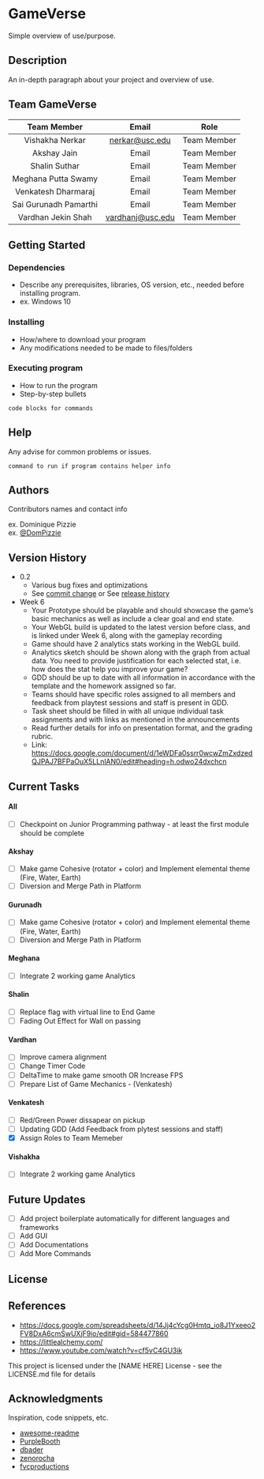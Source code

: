 # GameVerse

Simple overview of use/purpose.

## Description

An in-depth paragraph about your project and overview of use.

## Team GameVerse

| Team Member   | Email       | Role          |
| :-------------: | :-------------: | :-------------: | 
| Vishakha Nerkar  | nerkar@usc.edu         | Team Member  |
| Akshay Jain  | Email         | Team Member  |
| Shalin Suthar  | Email         | Team Member  |
| Meghana Putta Swamy  | Email         | Team Member  |
| Venkatesh Dharmaraj  | Email         | Team Member  |
| Sai Gurunadh Pamarthi  | Email         | Team Member  |
| Vardhan Jekin Shah  | vardhanj@usc.edu        | Team Member  |

## Getting Started

### Dependencies

* Describe any prerequisites, libraries, OS version, etc., needed before installing program.
* ex. Windows 10

### Installing

* How/where to download your program
* Any modifications needed to be made to files/folders

### Executing program

* How to run the program
* Step-by-step bullets
```
code blocks for commands
```

## Help

Any advise for common problems or issues.
```
command to run if program contains helper info
```

## Authors

Contributors names and contact info

ex. Dominique Pizzie  
ex. [@DomPizzie](https://twitter.com/dompizzie)

## Version History

* 0.2
    * Various bug fixes and optimizations
    * See [commit change]() or See [release history]()
* Week 6
    * Your Prototype should be playable and should showcase the game’s basic mechanics as well as include a clear goal and end state.
    * Your WebGL build is updated to the latest version before class, and is linked under Week 6, along with the gameplay recording
    * Game should have 2 analytics stats working in the WebGL build.
    * Analytics sketch should be shown along with the graph from actual data. You need to provide justification for each selected stat, i.e. how does the stat help you       improve your game? 
    * GDD should be up to date with all information in accordance with the template and the homework assigned so far. 
    * Teams should have specific roles assigned to all members and feedback from playtest sessions and staff is present in GDD.
    * Task sheet should be filled in with all unique individual task assignments and with links as mentioned in the announcements
    * Read further details for info on presentation format, and the grading rubric.
    * Link: https://docs.google.com/document/d/1eWDFa0ssrr0wcwZmZxdzedQJPAJ7BFPaOuX5LLnlAN0/edit#heading=h.odwo24dxchcn

## Current Tasks
 
#### All
- [ ] Checkpoint on Junior Programming pathway - at least the first module should be complete 
 
#### Akshay 
- [ ] Make game Cohesive (rotator + color) and Implement elemental theme (Fire, Water, Earth) 
- [ ] Diversion and Merge Path in Platform 

#### Gurunadh
 - [ ] Make game Cohesive (rotator + color) and Implement elemental theme (Fire, Water, Earth)
 - [ ] Diversion and Merge Path in Platform 

#### Meghana
- [ ] Integrate 2 working game Analytics 

#### Shalin
- [ ] Replace flag with virtual line to End Game 
- [ ] Fading Out Effect for Wall on passing

#### Vardhan
- [ ] Improve camera alignment 
- [ ] Change Timer Code 
- [ ] DeltaTime to make game smooth OR Increase FPS
- [ ] Prepare List of Game Mechanics - (Venkatesh)

#### Venkatesh
- [ ] Red/Green Power dissapear on pickup 
- [ ] Updating GDD (Add Feedback from plytest sessions and staff)
- [x] Assign Roles to Team Memeber

#### Vishakha
- [ ] Integrate 2 working game Analytics 


## Future Updates

- [ ] Add project boilerplate automatically for different languages and frameworks
- [ ] Add GUI
- [ ] Add Documentations
- [ ] Add More Commands

## License
   
## References
* https://docs.google.com/spreadsheets/d/14Jj4cYcg0Hmtq_io8J1Yxeeo2FV8DxA6cmSwUXjF9io/edit#gid=584477860
* https://littlealchemy.com/
* https://www.youtube.com/watch?v=cf5vC4GU3ik
 

This project is licensed under the [NAME HERE] License - see the LICENSE.md file for details

## Acknowledgments

Inspiration, code snippets, etc.
* [awesome-readme](https://github.com/matiassingers/awesome-readme)
* [PurpleBooth](https://gist.github.com/PurpleBooth/109311bb0361f32d87a2)
* [dbader](https://github.com/dbader/readme-template)
* [zenorocha](https://gist.github.com/zenorocha/4526327)
* [fvcproductions](https://gist.github.com/fvcproductions/1bfc2d4aecb01a834b46)
